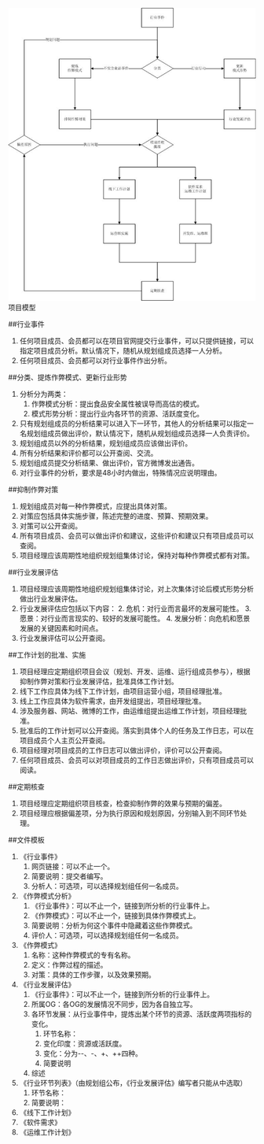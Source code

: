 

<img src="img/项目模型.jpg">项目模型</img>

##行业事件
1. 任何项目成员、会员都可以在项目官网提交行业事件，可以只提供链接，可以指定项目成员分析。默认情况下，随机从规划组成员选择一人分析。
1. 任何项目成员、会员都可以对行业事件作出分析。

##分类、提炼作弊模式、更新行业形势
1. 分析分为两类：
	1. 作弊模式分析：提出食品安全属性被误导而高估的模式。
	2. 模式形势分析：提出行业内各环节的资源、活跃度变化。
1. 只有规划组成员的分析结果可以进入下一环节，其他人的分析结果可以指定一名规划组成员做出评价，默认情况下，随机从规划组成员选择一人负责评价。
1. 规划组成员以外的分析结果，规划组成员应该做出评价。
1. 所有分析结果和评价都可以公开查阅、交流。
1. 规划组成员提交分析结果、做出评价，官方微博发出通告。
2. 对行业事件的分析，要求是48小时内做出，特殊情况应说明理由。

##抑制作弊对策
1. 规划组成员对每一种作弊模式，应提出具体对策。
2. 对策应包括具体实施步骤，陈述完整的进度、预算、预期效果。
3. 对策可以公开查阅。
3. 所有项目成员、会员可以做出评价和建议，这些评价和建议只有项目成员可以查阅。
1. 项目经理应该周期性地组织规划组集体讨论，保持对每种作弊模式都有对策。

##行业发展评估
1. 项目经理应该周期性地组织规划组集体讨论，对上次集体讨论后模式形势分析做出行业发展评估。
2. 行业发展评估应包括以下内容：
	2. 危机：对行业而言最坏的发展可能性。
	3. 愿景：对行业而言现实的、较好的发展可能性。
	4. 发展分析：向危机和愿景发展的关键因素和时间点。
3. 行业发展评估可以公开查阅。

##工作计划的批准、实施
1. 项目经理应定期组织项目会议（规划、开发、运维、运行组成员参与），根据抑制作弊对策和行业发展评估，批准具体工作计划。
2. 线下工作应具体为线下工作计划，由项目运营小组，项目经理批准。
3. 线上工作应具体为软件需求，由开发组提出，项目经理批准。
4. 涉及服务器、网站、微博的工作，由运维组提出运维工作计划，项目经理批准。
4. 批准后的工作计划可以公开查阅。落实到具体个人的任务及工作日志，可以在项目成员个人主页公开查阅。
5. 项目经理对项目成员的工作日志可以做出评价，评价可以公开查阅。
6. 任何项目成员、会员可以对项目成员的工作日志做出评价，只有项目成员可以阅读。

##定期核查
1. 项目经理应定期组织项目核查，检查抑制作弊的效果与预期的偏差。
2. 项目经理应根据偏差项，分为执行原因和规划原因，分别输入到不同环节处理。

##文件模板
1. 《行业事件》
	1. 网页链接：可以不止一个。
	2. 简要说明：提交者编写。
	3. 分析人：可选项，可以选择规划组任何一名成员。
2. 《作弊模式分析》
	1. 《行业事件》：可以不止一个，链接到所分析的行业事件上。
	1. 《作弊模式》：可以不止一个，链接到具体作弊模式上。
	2. 简要说明：分析为何这个事件中隐藏着这些作弊模式。
	3. 评价人：可选项，可以选择规划组任何一名成员。
3. 《作弊模式》
	1. 名称：这种作弊模式的专有名称。
	2. 定义：作弊过程的描述。
	3. 对策：具体的工作步骤，以及效果预期。
4. 《行业发展评估》
	1. 《行业事件》：可以不止一个，链接到所分析的行业事件上。
	2. 所属OG：各OG的发展情况不同步，因为各自独立写。
	2. 各环节发展：从行业事件中，提炼出某个环节的资源、活跃度两项指标的变化。
		1. 环节名称：
		2. 变化印度：资源或活跃度。
		3. 变化：分为--、-、+、++四种。
		4. 简要说明
	3. 综述
5. 	《行业环节列表》（由规划组公布，《行业发展评估》编写者只能从中选取）
	1. 环节名称：
	2. 简要说明：
6. 	《线下工作计划》
7. 	《软件需求》
8. 	《运维工作计划》